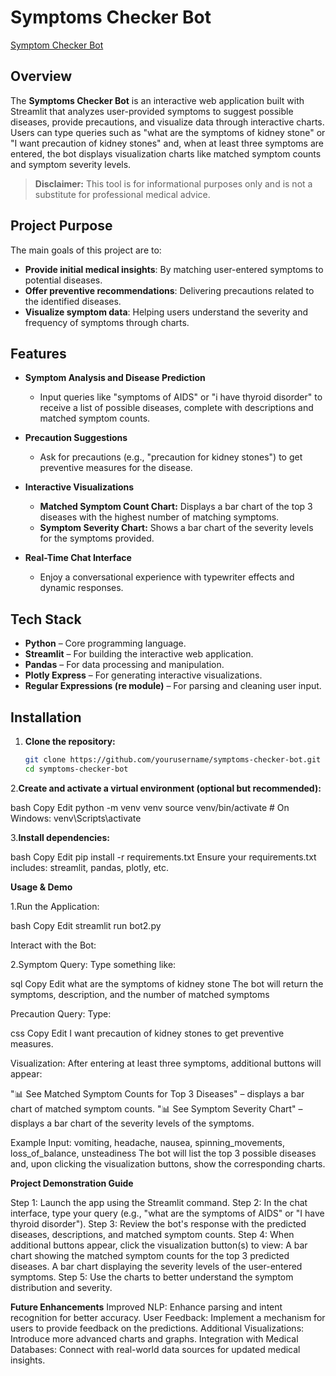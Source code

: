 # Symptoms Checker Bot

[Symptom Checker Bot](https://medtecbot-3ryovtid4tji5trsty4hte.streamlit.app/)


## Overview

The **Symptoms Checker Bot** is an interactive web application built with Streamlit that analyzes user-provided symptoms to suggest possible diseases, provide precautions, and visualize data through interactive charts. Users can type queries such as "what are the symptoms of kidney stone" or "I want precaution of kidney stones" and, when at least three symptoms are entered, the bot displays visualization charts like matched symptom counts and symptom severity levels.

> **Disclaimer:** This tool is for informational purposes only and is not a substitute for professional medical advice.

## Project Purpose

The main goals of this project are to:
- **Provide initial medical insights**: By matching user-entered symptoms to potential diseases.
- **Offer preventive recommendations**: Delivering precautions related to the identified diseases.
- **Visualize symptom data**: Helping users understand the severity and frequency of symptoms through charts.

## Features

- **Symptom Analysis and Disease Prediction**  
  - Input queries like "symptoms of AIDS" or "i have thyroid disorder" to receive a list of possible diseases, complete with descriptions and matched symptom counts.
  
- **Precaution Suggestions**  
  - Ask for precautions (e.g., "precaution for kidney stones") to get preventive measures for the disease.
  
- **Interactive Visualizations**  
  - **Matched Symptom Count Chart:** Displays a bar chart of the top 3 diseases with the highest number of matching symptoms.
  - **Symptom Severity Chart:** Shows a bar chart of the severity levels for the symptoms provided.
  
- **Real-Time Chat Interface**  
  - Enjoy a conversational experience with typewriter effects and dynamic responses.

## Tech Stack

- **Python** – Core programming language.
- **Streamlit** – For building the interactive web application.
- **Pandas** – For data processing and manipulation.
- **Plotly Express** – For generating interactive visualizations.
- **Regular Expressions (re module)** – For parsing and cleaning user input.

## Installation

1. **Clone the repository:**
   ```bash
   git clone https://github.com/yourusername/symptoms-checker-bot.git
   cd symptoms-checker-bot
   
2.**Create and activate a virtual environment (optional but recommended):**

bash
Copy
Edit
python -m venv venv
source venv/bin/activate    # On Windows: venv\Scripts\activate

3.**Install dependencies:**

bash
Copy
Edit
pip install -r requirements.txt
Ensure your requirements.txt includes: streamlit, pandas, plotly, etc.

**Usage & Demo**

1.Run the Application:

bash
Copy
Edit
streamlit run bot2.py

Interact with the Bot:

2.Symptom Query: Type something like:

sql
Copy
Edit
what are the symptoms of kidney stone
The bot will return the symptoms, description, and the number of matched symptoms

Precaution Query: Type:

css
Copy
Edit
I want precaution of kidney stones
to get preventive measures.

Visualization: After entering at least three symptoms, additional buttons will appear:

"📊 See Matched Symptom Counts for Top 3 Diseases" – displays a bar chart of matched symptom counts.
"📊 See Symptom Severity Chart" – displays a bar chart of the severity levels of the symptoms.

Example Input:
vomiting, headache, nausea, spinning_movements, loss_of_balance, unsteadiness
The bot will list the top 3 possible diseases and, upon clicking the visualization buttons, show the corresponding charts.


**Project Demonstration Guide**

Step 1: Launch the app using the Streamlit command.
Step 2: In the chat interface, type your query (e.g., "what are the symptoms of AIDS" or "I have thyroid disorder").
Step 3: Review the bot's response with the predicted diseases, descriptions, and matched symptom counts.
Step 4: When additional buttons appear, click the visualization button(s) to view:
A bar chart showing the matched symptom counts for the top 3 predicted diseases.
A bar chart displaying the severity levels of the user-entered symptoms.
Step 5: Use the charts to better understand the symptom distribution and severity.

**Future Enhancements**
Improved NLP: Enhance parsing and intent recognition for better accuracy.
User Feedback: Implement a mechanism for users to provide feedback on the predictions.
Additional Visualizations: Introduce more advanced charts and graphs.
Integration with Medical Databases: Connect with real-world data sources for updated medical insights.
